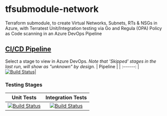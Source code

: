 # tfsubmodule-network
Terraform submodule, to create Virtual Networks, Subnets, RTs & NSGs in Azure, with Terratest Unit/Integration testing via Go and Regula (OPA) Policy as Code scanning in an Azure DevOps Pipeline
## [CI/CD Pipeline](https://dev.azure.com/wesleytrust/Terraform/_build?definitionId=89)
Select a stage to view in Azure DevOps. *Note that 'Skipped' stages in the last run, will show as "unknown" by design.*
| Pipeline |
| :------: |
[![Build Status](https://dev.azure.com/wesleytrust/Terraform/_apis/build/status/Modules/Resources/ENV-P%3BREF-latest%3B%20tfsubmodule-network?repoName=wesley-trust%2Ftfsubmodule-network&branchName=main)](https://dev.azure.com/wesleytrust/Terraform/_build/latest?definitionId=89&repoName=wesley-trust%2Ftfsubmodule-network&branchName=main)|
### Testing Stages
| Unit Tests | Integration Tests |
|  :-------: | :---------------: |
|[![Build Status](https://dev.azure.com/wesleytrust/Terraform/_apis/build/status/Modules/Resource/ENV-P%3BREF-latest%3B%20tfsubmodule-network?repoName=wesley-trust%2Ftfsubmodule-network&branchName=main&stageName=Unit)](https://dev.azure.com/wesleytrust/Terraform/_build/latest?definitionId=89&repoName=wesley-trust%2Ftfsubmodule-network&branchName=main)|[![Build Status](https://dev.azure.com/wesleytrust/Terraform/_apis/build/status/Modules/Resource/ENV-P%3BREF-latest%3B%20tfsubmodule-network?repoName=wesley-trust%2Ftfsubmodule-network&branchName=main&stageName=Integration)](https://dev.azure.com/wesleytrust/Terraform/_build/latest?definitionId=89&repoName=wesley-trust%2Ftfsubmodule-network&branchName=main)|